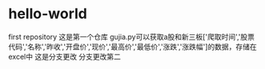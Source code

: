 # hello-world
first repository
这是第一个仓库
gujia.py可以获取a股和新三板['爬取时间','股票代码','名称','昨收','开盘价','现价','最高价','最低价','涨跌','涨跌幅']的数据，存储在excel中
这是分支更改
分支更改第二
